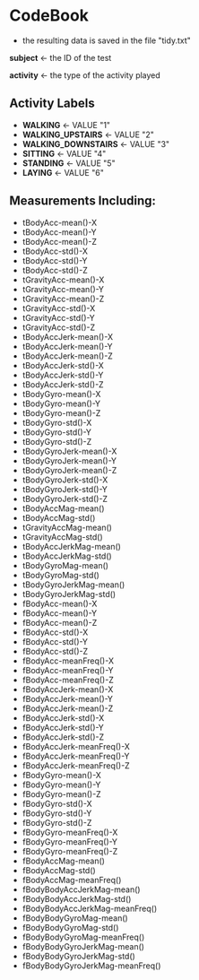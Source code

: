 # CodeBook
* the resulting data is saved in the file "tidy.txt"

**subject** <- the ID of the test

**activity** <- the type of the activity played

## Activity Labels
* **WALKING** <- VALUE "1"
* **WALKING_UPSTAIRS** <- VALUE "2"
* **WALKING_DOWNSTAIRS** <- VALUE "3"
* **SITTING** <- VALUE "4"
* **STANDING** <- VALUE "5"
* **LAYING** <- VALUE "6"

## Measurements Including:
* tBodyAcc-mean()-X 
* tBodyAcc-mean()-Y 
* tBodyAcc-mean()-Z 
* tBodyAcc-std()-X 
* tBodyAcc-std()-Y 
* tBodyAcc-std()-Z 
* tGravityAcc-mean()-X 
* tGravityAcc-mean()-Y 
* tGravityAcc-mean()-Z 
* tGravityAcc-std()-X 
* tGravityAcc-std()-Y 
* tGravityAcc-std()-Z 
* tBodyAccJerk-mean()-X 
* tBodyAccJerk-mean()-Y 
* tBodyAccJerk-mean()-Z 
* tBodyAccJerk-std()-X 
* tBodyAccJerk-std()-Y 
* tBodyAccJerk-std()-Z 
* tBodyGyro-mean()-X 
* tBodyGyro-mean()-Y 
* tBodyGyro-mean()-Z 
* tBodyGyro-std()-X 
* tBodyGyro-std()-Y 
* tBodyGyro-std()-Z 
* tBodyGyroJerk-mean()-X 
* tBodyGyroJerk-mean()-Y 
* tBodyGyroJerk-mean()-Z 
* tBodyGyroJerk-std()-X 
* tBodyGyroJerk-std()-Y 
* tBodyGyroJerk-std()-Z 
* tBodyAccMag-mean() 
* tBodyAccMag-std() 
* tGravityAccMag-mean() 
* tGravityAccMag-std() 
* tBodyAccJerkMag-mean() 
* tBodyAccJerkMag-std() 
* tBodyGyroMag-mean() 
* tBodyGyroMag-std() 
* tBodyGyroJerkMag-mean() 
* tBodyGyroJerkMag-std() 
* fBodyAcc-mean()-X 
* fBodyAcc-mean()-Y 
* fBodyAcc-mean()-Z 
* fBodyAcc-std()-X 
* fBodyAcc-std()-Y 
* fBodyAcc-std()-Z 
* fBodyAcc-meanFreq()-X 
* fBodyAcc-meanFreq()-Y 
* fBodyAcc-meanFreq()-Z 
* fBodyAccJerk-mean()-X 
* fBodyAccJerk-mean()-Y 
* fBodyAccJerk-mean()-Z 
* fBodyAccJerk-std()-X 
* fBodyAccJerk-std()-Y 
* fBodyAccJerk-std()-Z 
* fBodyAccJerk-meanFreq()-X 
* fBodyAccJerk-meanFreq()-Y 
* fBodyAccJerk-meanFreq()-Z 
* fBodyGyro-mean()-X 
* fBodyGyro-mean()-Y 
* fBodyGyro-mean()-Z 
* fBodyGyro-std()-X 
* fBodyGyro-std()-Y 
* fBodyGyro-std()-Z 
* fBodyGyro-meanFreq()-X 
* fBodyGyro-meanFreq()-Y 
* fBodyGyro-meanFreq()-Z 
* fBodyAccMag-mean() 
* fBodyAccMag-std() 
* fBodyAccMag-meanFreq() 
* fBodyBodyAccJerkMag-mean() 
* fBodyBodyAccJerkMag-std() 
* fBodyBodyAccJerkMag-meanFreq() 
* fBodyBodyGyroMag-mean() 
* fBodyBodyGyroMag-std() 
* fBodyBodyGyroMag-meanFreq() 
* fBodyBodyGyroJerkMag-mean() 
* fBodyBodyGyroJerkMag-std() 
* fBodyBodyGyroJerkMag-meanFreq()
